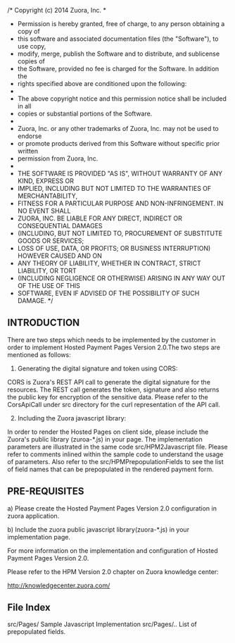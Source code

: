 /*    Copyright (c) 2014 Zuora, Inc.
 *
 *   Permission is hereby granted, free of charge, to any person obtaining a copy of 
 *   this software and associated documentation files (the "Software"), to use copy, 
 *   modify, merge, publish the Software and to distribute, and sublicense copies of 
 *   the Software, provided no fee is charged for the Software.  In addition the
 *   rights specified above are conditioned upon the following:
 *
 *   The above copyright notice and this permission notice shall be included in all
 *   copies or substantial portions of the Software.
 *
 *   Zuora, Inc. or any other trademarks of Zuora, Inc.  may not be used to endorse
 *   or promote products derived from this Software without specific prior written
 *   permission from Zuora, Inc.
 *
 *   THE SOFTWARE IS PROVIDED "AS IS", WITHOUT WARRANTY OF ANY KIND, EXPRESS OR
 *   IMPLIED, INCLUDING BUT NOT LIMITED TO THE WARRANTIES OF MERCHANTABILITY,
 *   FITNESS FOR A PARTICULAR PURPOSE AND NON-INFRINGEMENT. IN NO EVENT SHALL
 *   ZUORA, INC. BE LIABLE FOR ANY DIRECT, INDIRECT OR CONSEQUENTIAL DAMAGES
 *   (INCLUDING, BUT NOT LIMITED TO, PROCUREMENT OF SUBSTITUTE GOODS OR SERVICES;
 *   LOSS OF USE, DATA, OR PROFITS; OR BUSINESS INTERRUPTION) HOWEVER CAUSED AND ON
 *   ANY THEORY OF LIABILITY, WHETHER IN CONTRACT, STRICT LIABILITY, OR TORT
 *   (INCLUDING NEGLIGENCE OR OTHERWISE) ARISING IN ANY WAY OUT OF THE USE OF THIS
 *   SOFTWARE, EVEN IF ADVISED OF THE POSSIBILITY OF SUCH DAMAGE.
 */

INTRODUCTION
------------

There are two steps which needs to be implemented by the customer in order to implement Hosted Payment Pages Version 2.0.The two steps are mentioned as follows:


1. Generating the digital signature and token using CORS:

CORS is Zuora's REST API call to generate the digital signature for the resources. The REST call generates the token, signature and also returns the public key for encryption of the sensitive data. Please refer to the CorsApiCall under src directory for the curl representation of the API call.


  2. Including the Zuora javascript library:

In order to render the Hosted Pages on client side, please include the Zuora's public library (zuroa-*.js) in your page.  The implementation parameters are illustrated in the same code src/HPM2Javascript file. Please refer to comments inlined within the sample code to understand the usage of parameters. Also refer to the src/HPMPrepopulationFields to see the list of field names that can be prepopulated in the rendered payment form.



PRE-REQUISITES
-------------

a) Please create the Hosted Payment Pages Version 2.0 configuration in zuora application.

b) Include the zuora public javascript library(zuora-*.js) in your implementation page.

For more information on the implementation and configuration of Hosted Payment Pages Version 2.0.  

Please refer to the HPM Version 2.0 chapter on Zuora knowledge center: 

http://knowledgecenter.zuora.com/
 

File Index
-----------------

src/Pages/   Sample Javascript Implementation
src/Pages/..   List of prepopulated fields.







